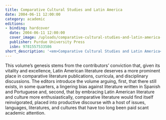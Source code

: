 ```yaml
---
title: Comparative Cultural Studies and Latin America
date: 2004-06-11 12:00:00
category: academic
editions:
- binding: hardcover
  date: 2004-06-11 12:00:00
  cover_image: /uploads/comparative-cultural-studies-and-latin-america-needs-cover.jpg
  publisher: Purdue University Press
  isbn: 9781557533586
short_description: '<em>Comparative Cultural Studies and Latin America</em> explores the lingering bias towards Latin American literature in the field of comparative literature and argues that the literature of the region deserves a more central place in the study of world literature today.'
---
```

This volume’s genesis stems from the contributors’ conviction that, given its vitality and excellence, Latin American literature deserves a more prominent place in comparative literature publications, curricula, and disciplinary discussions. The editors introduce the volume arguing, first, that there still exists, in some quarters, a lingering bias against literature written in Spanish and Portuguese and, second, that by embracing Latin American literature and culture more enthusiastically, comparative literature would find itself reinvigorated, placed into productive discourse with a host of issues, languages, literatures, and cultures that have too long been paid scant academic attention.
